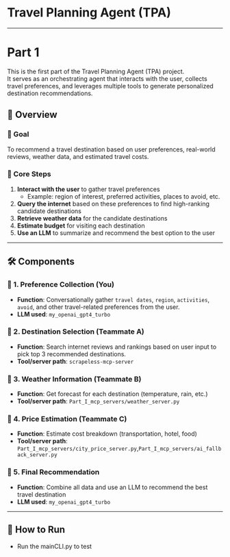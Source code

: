 # Travel Planning Agent (TPA) 

---
# Part 1

This is the first part of the Travel Planning Agent (TPA) project.  
It serves as an orchestrating agent that interacts with the user, collects travel preferences, and leverages multiple tools to generate personalized destination recommendations.


## 🧩 Overview

### 🎯 Goal
To recommend a travel destination based on user preferences, real-world reviews, weather data, and estimated travel costs.

### 🧠 Core Steps

1. **Interact with the user** to gather travel preferences  
   - Example: region of interest, preferred activities, places to avoid, etc.
2. **Query the internet** based on these preferences to find high-ranking candidate destinations
3. **Retrieve weather data** for the candidate destinations
4. **Estimate budget** for visiting each destination
5. **Use an LLM** to summarize and recommend the best option to the user

---

## 🛠 Components

### 🔹 1. Preference Collection (You)
- **Function**: Conversationally gather `travel dates`, `region`, `activities`, `avoid`, and other travel-related preferences from the user.
- **LLM used**: `my_openai_gpt4_turbo`

[//]: # (- **Output example**:)

[//]: # (  ```json)

[//]: # (  {)

[//]: # (    "start_date": "2025-06-01",)

[//]: # (    "end_date": "2025-06-06",)

[//]: # (    "region": "asia",)

[//]: # (    "activities": "hiking",)

[//]: # (    "budget": "10k",)

[//]: # (    "avoid": "no")

[//]: # (  })

[//]: # (  ```)

### 🔹 2. Destination Selection (Teammate A)
- **Function**: Search internet reviews and rankings based on user input to pick top 3 recommended destinations.
- **Tool/server path**: `scrapeless-mcp-server`

[//]: # (- **Output example**: `TODO: JSON or summary of selected cities`)

### 🔹 3. Weather Information (Teammate B)
- **Function**: Get forecast for each destination (temperature, rain, etc.)
- **Tool/server path**: `Part_I_mcp_servers/weather_server.py`

[//]: # (- **Output example**: `TODO: weather JSON format`)

### 🔹 4. Price Estimation (Teammate C)
- **Function**: Estimate cost breakdown (transportation, hotel, food)
- **Tool/server path**: `Part_I_mcp_servers/city_price_server.py`,`Part_I_mcp_servers/ai_fallback_server.py`

[//]: # (- **Output example**: `TODO: budget JSON format`)

### 🔹 5. Final Recommendation
- **Function**: Combine all data and use an LLM to recommend the best travel destination
- **LLM used**: `my_openai_gpt4_turbo`
---

## 🚀 How to Run

- Run the mainCLI.py to test